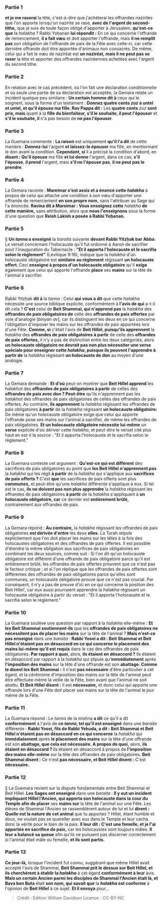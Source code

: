 
### Partie 1
<b>et je me raserai</b> la tête, c'est-à-dire que j'achèterai les offrandes nazirites que l'on apporte lorsqu'un nazirite se rase, <b>avec de l'argent de second-tithe,</b> que je suis de toute façon obligé d'apporter à Jérusalem, <b>qu'est-ce que</b> la <i>halakha</i> ? Rabbi Yoḥanan <b>lui répondit :</b> En ce qui concerne l'offrande de remerciement, <b>il a fait vœu</b> et doit apporter l'offrande, mais <b>il ne remplit pas</b> son obligation de l'offrande de paix de la Fête avec celle-ci, car cette dernière offrande doit être apportée d'animaux non consacrés. De même, celui qui a fait le vœu de naziréat est <b>un naziréat, mais il ne peut pas se raser</b> la tête et apporter des offrandes naziréennes achetées avec l'argent du second tithe.

### Partie 2
En relation avec le cas précédent, où l'on fait une déclaration conditionnelle et où seule une partie de sa déclaration est acceptée, la Gemara relate un incident quelque peu similaire : <b>Un certain homme dit à</b> ceux qui le soignent, sous la forme d'un testament : <b>Donnez quatre cents <i>zuz</i> à untel et untel, et qu'il épouse ma fille. Rav Pappa dit :</b> Les <b>quatre cents</b> <i>zuz</i> <b>sont pris, mais</b> quant à la <b>fille du bienfaiteur, s'il le souhaite, il peut l'épouser</b> et <b>s'il le souhaite, il</b> n'a pas besoin de <b>ne pas l'épouser</b>.

### Partie 3
La Guemara commente : <b>La raison</b> est uniquement <b>qu'il l'a dit</b> de cette manière : <b>Donnez-lui</b> l'argent <b>et laissez-le épouser</b> ma fille, en mentionnant le don avant la condition. <b>Cependant, si</b> il a précisé la condition d'abord, en <b>disant : Qu'il épouse</b> ma fille <b>et lui donne</b> l'argent, dans ce cas, <b>s'il l'épouse</b>, <b>il prend</b> l'argent, mais <b>s'il ne l'épouse pas</b>, <b>il ne peut pas le prendre</b>.

### Partie 4
La Gemara raconte : <b>Mareimar s'est assis et a énoncé cette <i>halakha</i></b> à propos de celui qui attache une condition à son vœu d'apporter une offrande de remerciement <b>en son propre nom,</b> sans l'attribuer au Sage qui l'a énoncée. <b>Ravina dit à Mareimar : Vous enseignez cette</b> <i>halakha</i> <b>de cette manière,</b> sans attribution, alors que <b>nous l'enseignons</b> sous la forme d'une question que <b>Reish Lakish a posée à Rabbi Yoḥanan.</b>

### Partie 5
§ <b>Un <i>tanna</i> a enseigné</b> la <i>baraita</i> suivante <b>devant Rabbi Yitzḥak bar Abba:</b> Le verset concernant l'holocauste qu'il fut ordonné à Aaron de sacrifier pour l'inauguration du Tabernacle : <b>"Et il apporta l'holocauste et le sacrifia selon le règlement"</b> (Lévitique 9:16), indique que la <i>halakha</i> d'un holocauste obligatoire est <b>similaire au règlement</b> régissant <b>un holocauste offert. </b> Ceci <b>enseigne à propos d'un holocauste obligatoire</b> qu'il <b>exige</b> également que celui qui apporte l'offrande <b>place</b> ses <b>mains</b> sur la tête de l'animal à sacrifier.

### Partie 6
Rabbi Yitzḥak <b>dit à</b> la <i>tanna</i> : Celui <b>qui vous a dit</b> que cette <i>halakha</i> nécessite une source biblique explicite, conformément à <b>l'avis de qui</b> a-t-il dit cela ? <b>C'est</b> celui de <b>Beit Shammai, qui n'apprend pas</b> la <i>halakha</i> des <b>offrandes de paix obligatoires de</b> celle des <b>offrandes de paix offertes</b> par voie d'analogie [<i>binyan av</i>], car ils distinguent les deux en ce qui concerne l'obligation d'imposer les mains sur les offrandes de paix apportées lors d'une Fête. <b>Comme, si</b> c'était l'avis de <b>Beit Hillel, puisqu'ils apprennent</b> la <i>halakha</i> des <b>offrandes de paix obligatoires à partir</b> de celle des <b>offrandes de paix offertes,</b> il n'y a pas de distinction entre les deux catégories, alors <b>un holocauste obligatoire ne devrait pas non plus nécessiter une <b>verse</b> spéciale pour enseigner cette <i>halakha</i>, <b>puisque</b> ils peuvent <b>l'apprendre</b> à partir de</b> la <i>halakha</i> régissant <b>un holocauste de don</b> au moyen d'une analogie.

### Partie 7
La Gemara demande : <b>Et d'où</b> peut-on montrer que <b>Beit Hillel apprend</b> les <i>halakhot</i> des <b>offrandes de paix obligatoires à partir</b> de celles des <b>offrandes de paix avec don ? Peut-être</b> qu'ils n'apprennent pas les <i>halakhot</i> des offrandes de paix obligatoires de celles des offrandes de paix offertes. Au contraire, <b>ils apprennent</b> la <i>halakha</i> régissant les offrandes de paix obligatoires <b>à partir</b> de la <i>halakha</i> régissant <b>un holocauste obligatoire:</b> De même qu'un holocauste obligatoire exige que celui qui apporte l'offrande pose ses mains sur l'animal à sacrifier, de même les offrandes de paix obligatoires. <b>Et un holocauste obligatoire nécessite lui-même</b> un <b>verse</b> explicite d'où dériver cette <i>halakha</i>, et peut-être le verset cité plus haut en est-il la source : "Et il apporta l'holocauste et le sacrifia selon le règlement."

### Partie 8
La Guemara conteste cet argument : <b>Qu'est-ce qui est différent</b> des sacrifices de paix obligatoires au point que <b>les Beit Hillel</b> <b>n'apprennent pas</b> la <i>halakha</i> qui les régit <b>à partir</b> de la <i>halakha</i> qui s'applique aux <b>sacrifices de paix offerts ?</b> C'est <b>que</b> les sacrifices de paix offerts sont plus <b>communes,</b> et peut-être qu'une <i>halakha</i> différente s'applique à eux. Si tel est le cas, <b>ils ne doivent pas non plus apprendre</b> la <i>halakha</i> régissant les offrandes de paix obligatoires <b>à partir</b> de la <i>halakha</i> s'appliquant à <b>un holocauste obligatoire, car</b> ce dernier est <b>entièrement brûlé,</b> contrairement aux offrandes de paix.

### Partie 9
La Gemara répond : <b>Au contraire,</b> la <i>halakha</i> régissant les offrandes de paix obligatoires <b>est dérivée d'entre</b> les deux <b>elles.</b> La Torah stipule explicitement que l'on doit placer les mains sur les têtes à la fois des holocaustes obligatoires et des offrandes de paix offertes. Il est possible d'étendre la même obligation aux sacrifices de paix obligatoires en combinant les deux sources, comme suit : Si l'on dit qu'un holocauste obligatoire est différent d'une offrande de paix obligatoire parce qu'il est entièrement brûlé, les offrandes de paix offertes prouvent que ce n'est pas le facteur critique ; et si l'on réplique que les offrandes de paix offertes sont différentes des offrandes de paix obligatoires parce qu'elles sont communes, un holocauste obligatoire prouve que ce n'est pas crucial. Par conséquent, il n'y a pas de preuve d'ici en ce qui concerne la position des Beit Hillel', car eux aussi pourraient apprendre la <i>halakha</i> régissant un holocauste obligatoire à partir du verset : "Et il apporta l'holocauste et le sacrifia selon le règlement."

### Partie 10
La Guemara soulève une question par rapport à la <i>halakha</i> elle-même : <b>Et les Beit Shammai soutiennent-ils</b> que les <b>offrandes de paix obligatoires ne nécessitent pas de placer les mains</b> sur la tête de l'animal ? <b>Mais n'est-ce pas enseigné</b> dans une <i>baraita</i> : <b>Rabbi Yosei a dit : Beit Shammai et Beit Hillel n'étaient pas en désaccord en ce qui concerne le placement des mains lui-même qu'il est requis</b> dans le cas des offrandes de paix obligatoires. <b>Par rapport à quoi,</b> alors, <b>ils étaient en désaccord ?</b> Ils étaient en désaccord par rapport à la <i>halakha</i> qui stipule qu'<b>immédiatement</b> après <b>l'imposition des mains</b> sur la tête d'une offrande est son <b>abattage. Comme le disent les Beit Shammai :</b> Il n'est <b>pas nécessaire</b> d'être particulier à cet égard, et la cérémonie d'imposition des mains sur la tête de l'animal peut être effectuée même la veille de la Fête, bien avant que l'animal ne soit abattu. <b>Et Beit Hillel disent :</b> Il est <b>nécessaire,</b> et donc celui qui apporte une offrande lors d'une Fête doit placer ses mains sur la tête de l'animal le jour même de la Fête.

### Partie 11
La Guemara répond : Le <i>tanna</i> de la mishna <b>a dit</b> ce qu'il a dit <b>conformément</b> à l'avis de <b>ce <i>tanna</i>, tel qu'il est enseigné</b> dans une <i>baraita</i> différente : <b>Rabbi Yosei, fils de Rabbi Yehuda, a dit : Beit Shammai et Beit Hillel n'étaient pas en désaccord en ce qui concerne</b> la <i>halakha</i> qui <b>immédiatement</b> après <b>le placement des mains</b> sur la tête d'une offrande est son <b>abattage, que cela est nécessaire. A propos de quoi,</b> alors, <b>ils étaient en désaccord ? </b> Ils étaient en désaccord à propos de <b>l'imposition des mains elle-même</b> sur la tête des offrandes de paix obligatoires. <b>Beit Shammai disent :</b> Ce n'est <b>pas nécessaire, et Beit Hillel disent :</b> C'est <b>nécessaire.</b>

### Partie 12
§ La Guemara revient sur la dispute fondamentale entre Beit Shammai et Beit Hillel. <b>Les Sages ont enseigné</b> dans une <i>baraita</i> : <b>Il y eut un incident impliquant Hillel l'Ancien, qui apporta son holocauste dans la</b> <b>cour du Temple afin de placer</b> ses <b>mains sur</b> la tête de l'animal</b> sur une Fête. Les élèves de Shammai l'Ancien se rassemblèrent autour de lui</b> et lui <b>dirent : Quelle est la nature de cet animal</b> que tu apportes ? Hillel, étant humble et doux, ne voulait pas se quereller avec eux dans le Temple et leur cacha donc la vérité pour le bien de la paix. <b>Il leur dit : C'est une femelle, et je l'ai apportée en sacrifice de paix,</b> car les holocaustes sont toujours mâles. <b>Il leur a balancé sa queue</b> afin qu'ils ne puissent pas discerner correctement si l'animal était mâle ou femelle, <b>et ils sont partis.</b>

### Partie 13
<b>Ce jour-là,</b> lorsque l'incident fut connu, suggérant que même Hillel avait accepté l'avis de Shammai, <b>Beit Shammai prit le dessus sur Beit Hillel, et ils cherchèrent à établir la <i>halakha</i></b> à cet égard <b>conformément à leur</b> avis. <b>Mais un certain Ancien parmi les disciples de Shammaï l'Ancien était là, et Bava ben Buta</b> était <b>son nom, qui savait que</b> la <b><i>halakha</i> est conforme</b> à l'opinion de <b>Beit Hillel</b> à ce sujet. <b>Et il envoya</b> pour...

>Crédit : Edition William Davidson
>Licence : CC-BY-NC